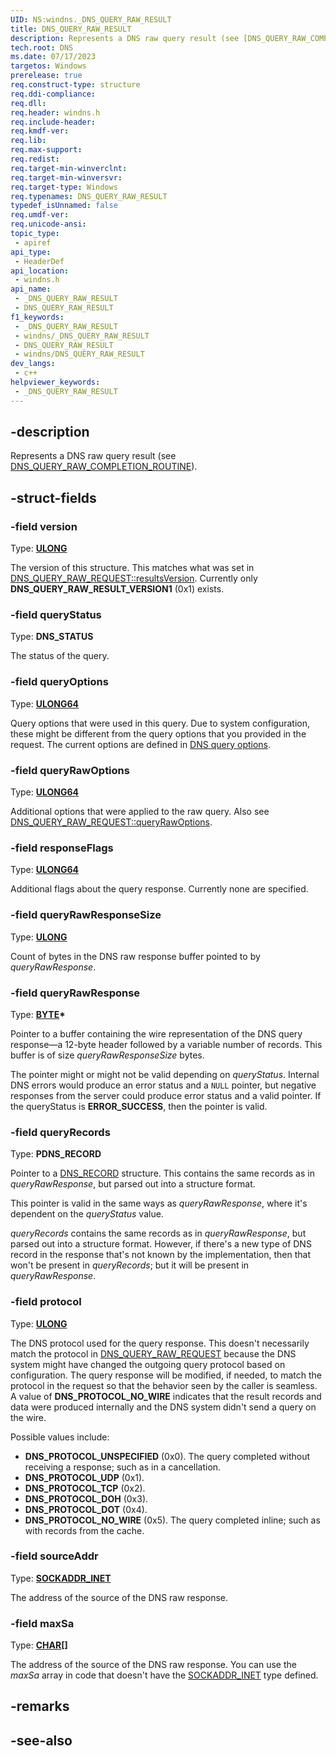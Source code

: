 ```yaml
---
UID: NS:windns._DNS_QUERY_RAW_RESULT
title: DNS_QUERY_RAW_RESULT
description: Represents a DNS raw query result (see [DNS_QUERY_RAW_COMPLETION_ROUTINE](./nc-windns-dns_query_raw_completion_routine.md)).
tech.root: DNS
ms.date: 07/17/2023
targetos: Windows
prerelease: true
req.construct-type: structure
req.ddi-compliance: 
req.dll: 
req.header: windns.h
req.include-header: 
req.kmdf-ver: 
req.lib: 
req.max-support: 
req.redist: 
req.target-min-winverclnt: 
req.target-min-winversvr: 
req.target-type: Windows
req.typenames: DNS_QUERY_RAW_RESULT
typedef_isUnnamed: false
req.umdf-ver: 
req.unicode-ansi: 
topic_type:
 - apiref
api_type:
 - HeaderDef
api_location:
 - windns.h
api_name:
 - _DNS_QUERY_RAW_RESULT
 - DNS_QUERY_RAW_RESULT
f1_keywords:
 - _DNS_QUERY_RAW_RESULT
 - windns/_DNS_QUERY_RAW_RESULT
 - DNS_QUERY_RAW_RESULT
 - windns/DNS_QUERY_RAW_RESULT
dev_langs:
 - c++
helpviewer_keywords:
 - _DNS_QUERY_RAW_RESULT
---
```


## -description

Represents a DNS raw query result (see [DNS_QUERY_RAW_COMPLETION_ROUTINE](./nc-windns-dns_query_raw_completion_routine.md)).

## -struct-fields

### -field version

Type: **[ULONG](/windows/win32/winprog/windows-data-types)**

The version of this structure. This matches what was set in [DNS_QUERY_RAW_REQUEST::resultsVersion](./ns-windns-dns_query_raw_request.md). Currently only **DNS_QUERY_RAW_RESULT_VERSION1** (0x1) exists.

### -field queryStatus

Type: **DNS_STATUS**

The status of the query.

### -field queryOptions

Type: **[ULONG64](/windows/win32/winprog/windows-data-types)**

Query options that were used in this query. Due to system configuration, these might be different from the query options that you provided in the request. The current options are defined in [DNS query options](/windows/win32/dns/dns-constants#dns-query-options).

### -field queryRawOptions

Type: **[ULONG64](/windows/win32/winprog/windows-data-types)**

Additional options that were applied to the raw query. Also see [DNS_QUERY_RAW_REQUEST::queryRawOptions](./ns-windns-dns_query_raw_request.md).

### -field responseFlags

Type: **[ULONG64](/windows/win32/winprog/windows-data-types)**

Additional flags about the query response. Currently none are specified.

### -field queryRawResponseSize

Type: **[ULONG](/windows/win32/winprog/windows-data-types)**

Count of bytes in the DNS raw response buffer pointed to by *queryRawResponse*.

### -field queryRawResponse

Type: **[BYTE](/windows/win32/winprog/windows-data-types)\***

Pointer to a buffer containing the wire representation of the DNS query response&mdash;a 12-byte header followed by a variable number of records. This buffer is of size *queryRawResponseSize* bytes.

The pointer might or might not be valid depending on *queryStatus*. Internal DNS errors would produce an error status and a `NULL` pointer, but negative responses from the server could produce error status and a valid pointer. If the queryStatus is **ERROR_SUCCESS**, then the pointer is valid.

### -field queryRecords

Type: **PDNS_RECORD**

Pointer to a [DNS_RECORD](/windows/win32/api/windnsdef/ns-windnsdef-dns_recordw) structure. This contains the same records as in *queryRawResponse*, but parsed out into a structure format.

This pointer is valid in the same ways as *queryRawResponse*, where it's dependent on the *queryStatus* value.

*queryRecords* contains the same records as in *queryRawResponse*, but parsed out into a structure format. However, if there's a new type of DNS record in the response that's not known by the implementation, then that won't be present in *queryRecords*; but it will be present in *queryRawResponse*.

### -field protocol

Type: **[ULONG](/windows/win32/winprog/windows-data-types)**

The DNS protocol used for the query response. This doesn't necessarily match the protocol in [DNS_QUERY_RAW_REQUEST](./ns-windns-dns_query_raw_request.md) because the DNS system might have changed the outgoing query protocol based on configuration. The query response will be modified, if needed, to match the protocol in the request so that the behavior seen by the caller is seamless. A value of **DNS_PROTOCOL_NO_WIRE** indicates that the result records and data were produced internally and the DNS system didn't send a query on the wire.

Possible values include:

* **DNS_PROTOCOL_UNSPECIFIED** (0x0). The query completed without receiving a response; such as in a cancellation.
* **DNS_PROTOCOL_UDP** (0x1).
* **DNS_PROTOCOL_TCP** (0x2).
* **DNS_PROTOCOL_DOH** (0x3).
* **DNS_PROTOCOL_DOT** (0x4).
* **DNS_PROTOCOL_NO_WIRE** (0x5). The query completed inline; such as with records from the cache.

### -field sourceAddr

Type: **[SOCKADDR_INET](/windows/win32/api/ws2ipdef/ns-ws2ipdef-sockaddr_inet)**

The address of the source of the DNS raw response.

### -field maxSa

Type: **[CHAR](/windows/win32/winprog/windows-data-types)\[\]**

The address of the source of the DNS raw response. You can use the *maxSa* array in code that doesn't have the [SOCKADDR_INET](/windows/win32/api/ws2ipdef/ns-ws2ipdef-sockaddr_inet) type defined.

## -remarks

## -see-also
